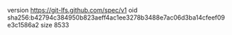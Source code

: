 version https://git-lfs.github.com/spec/v1
oid sha256:b42794c384950b823aeff4ac1ee3278b3488e7ac06d3ba14cfeef09e3c1586a2
size 8533
